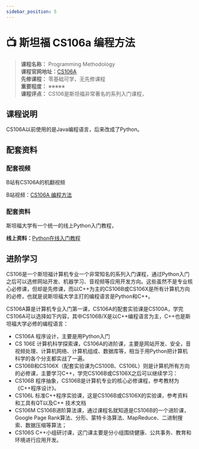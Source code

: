 ```yaml
---
sidebar_position: 5
---
```


# 📺 斯坦福 CS106a 编程方法

>**课程名称：** Programming Methodology  
**课程官网地址：**[CS106A](https://web.stanford.edu/class/cs106a/)  
**先修课程：** 零基础可学，无先修课程     
**重要程度：** ※※※※※  
**课程评点：** CS106是斯坦福非常著名的系列入门课程，

## 课程说明
CS106A以前使用的是Java编程语言，后来改成了Python。


## 配套资料
### 配套视频
B站有CS106A的机翻视频

B站视频：[CS106A 编程方法](https://www.bilibili.com/video/BV1B7411k7XY)

### 配套资料
斯坦福大学有一个统一的线上Python入门教程，

**线上资料：**[Python在线入门教程](https://cs.stanford.edu/people/nick/py/python-about.html)


## 进阶学习
CS106是一个斯坦福计算机专业一个非常知名的系列入门课程，通过Python入门之后可以选修网站开发、机器学习、音视频等应用开发方向。这些虽然不是专业核心必修课，但却是先修课，而<H color="#25c2a0">以C++为主的CS106B或CS106X是所有计算机方向的必修</H>，也就是说斯坦福大学主打的编程语言是Python和C++。

CS106A算是计算机专业入门第一课，CS106A的配套实验课是CS100A，学完CS106A可以选择如下内容，其中CS106B/X是以C++编程语言为主，C++也是斯坦福大学必修的编程语言：

- CS106A 程序设计，主要是用Python入门
- CS 106E 计算机科学探索课，CS106A的进阶课，主要是网站开发、安全，音视频处理、计算机网络、计算机组成、数据库等，相当于用Python把计算机科学的各个分支都实战了一遍。
- CS106B和CS106X（配套实验课为CS100B、CS106L）则是计算机所有方向的必修课，主要学习C++，学完CS106B或CS106X之后可以继续学习：
- CS106B 程序抽象，CS106B是计算机专业的核心必修课程，参考教材为《C++程序设计》。
- CS106L 标准C++程序实验课，这是CS106B或CS106X的实验课，参考资料和工具有QT以及C++ 技术文档
- CS106M CS106B进阶算法课，通过课程名就知道是CS106B的一个进阶课，Google Page Rank算法、分形、蒙特卡洛算法、MapReduce、二进制搜索、数据压缩等算法；
- CS106S C++小组研讨课，这门课主要是分小组围绕健康、公共事务、教育和环境进行应用开发。




